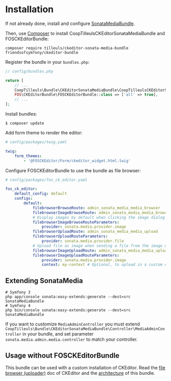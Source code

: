 # Installation

If not already done, install and configure [SonataMediaBundle](https://docs.sonata-project.org/projects/SonataMediaBundle/en/3.x/index.html).

Then, use [Composer](https://getcomposer.org/) to install CoopTilleulsCKEditorSonataMediaBundle and FOSCKEditorBundle:

    composer require tilleuls/ckeditor-sonata-media-bundle friendsofsymfony/ckeditor-bundle

Register the bundle in your `bundles.php`:

```php
// config/bundles.php

return [
    // ...
    CoopTilleuls\Bundle\CKEditorSonataMediaBundle\CoopTilleulsCKEditorSonataMediaBundle::class => ['all' => true],
    FOS\CKEditorBundle\FOSCKEditorBundle::class => ['all' => true],
    // ...
];
```

Install bundles:

```
$ composer update
```

Add form theme to render the editor:

```yaml
# config/packages/twig.yaml

twig:
    form_themes:
        - '@FOSCKEditor/Form/ckeditor_widget.html.twig'
```

Configure FOSCKEditorBundle to use the bundle as file browser:

```yaml
# config/packages/fos_ck_editor.yaml

fos_ck_editor:
    default_config: default
    configs:
        default:
            filebrowserBrowseRoute: admin_sonata_media_media_browser
            filebrowserImageBrowseRoute: admin_sonata_media_media_browser
            # Display images by default when clicking the image dialog browse button
            filebrowserImageBrowseRouteParameters:
                provider: sonata.media.provider.image
            filebrowserUploadRoute: admin_sonata_media_media_upload
            filebrowserUploadRouteParameters:
                provider: sonata.media.provider.file
            # Upload file as image when sending a file from the image dialog
            filebrowserImageUploadRoute: admin_sonata_media_media_upload
            filebrowserImageUploadRouteParameters:
                provider: sonata.media.provider.image
                context: my-context # Optional, to upload in a custom context
```

## Extending SonataMedia

```
# Symfony 3
php app/console sonata:easy-extends:generate --dest=src SonataMediaBundle
# Symfony 4
php bin/console sonata:easy-extends:generate --dest=src SonataMediaBundle
```

If you want to customize `MediaAdminController` you must extend `CoopTilleuls\Bundle\CKEditorSonataMediaBundle\Controller\MediaAdminController` in your bundle, and set parameter `sonata.media.admin.media.controller` to match your controller.

## Usage without FOSCKEditorBundle

This bundle can be used with a custom installation of CKEditor.
Read the [file browser (uploader)](http://docs.cksource.com/CKEditor_3.x/Developers_Guide/File_Browser_(Uploader)) doc of CKEditor and the [architecture](architecture.md) of this bundle.
